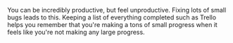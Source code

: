 You can be incredibly productive, but feel unproductive. Fixing lots of small
bugs leads to this. Keeping a list of everything completed such as Trello helps
you remember that you're making a tons of small progress when it feels like
you're not making any large progress.
